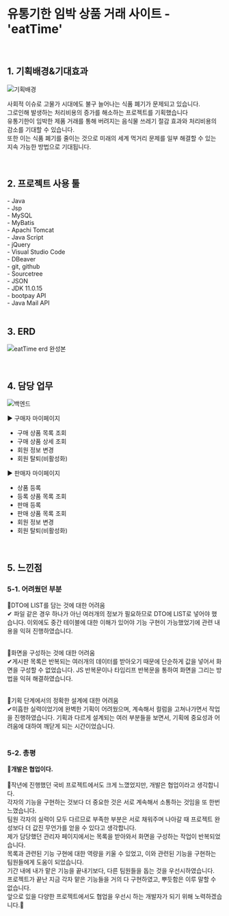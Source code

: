<h1>유통기한 임박 상품 거래 사이트 - 'eatTime'</h1>

<br>
<h2>1. 기획배경&기대효과</h2>

![기획배경](https://github.com/web-its-time/eats-time/assets/120389213/d5d53909-174a-485c-bd18-8b383b63a154)

사회적 이슈로 고물가 시대에도 불구 늘어나는 식품 폐기가 문제되고 있습니다.<br>
그로인해 발생하는 처리비용의 증가를 해소하는 프로젝트를 기획했습니다<br>
유통기한이 임박한 제품 거래를 통해 버려지는 음식물 쓰레기 절감 효과와 처리비용의 감소를 기대할 수 있습니다.<br>
또한 이는 식품 폐기를 줄이는 것으로 미래의 세계 먹거리 문제를 일부 해결할 수 있는 지속 가능한 방법으로 기대됩니다.<br>
</div>

<br>
<h2>2. 프로젝트 사용 툴</h2>
- Java<br>
- Jsp<br>
- MySQL<br>
- MyBatis<br>
- Apachi Tomcat<br>
- Java Script<br>
- jQuery<br>
- Visual Studio Code<br>
- DBeaver<br>
- git, github<br>
- Sourcetree<br>
- JSON<br>
- JDK 11.0.15<br>
- bootpay API<br>
- Java Mail API<br>

<br>
<h2>3. ERD</h2>

![eatTime erd 완성본](https://github.com/web-its-time/eats-time/assets/120389213/3d70da41-c7b3-43cf-aab8-79203df89491)

<br>
<h2>4. 담당 업무</h2>


![백엔드](https://github.com/web-its-time/eats-time/assets/120389213/f0f17d9e-ee54-4dc1-949e-0ec19ca14324)


▶ 구매자 마이페이지
- 구매 상품 목록 조회
- 구매 상품 상세 조회
- 회원 정보 변경
- 회원 탈퇴(비활성화)

▶ 판매자 마이페이지
- 상품 등록
- 등록 상품 목록 조회
- 판매 등록
- 판매 상품 목록 조회
- 회원 정보 변경
- 회원 탈퇴(비활성화)

<br>
<h2>5. 느낀점</h2>
<h3>5-1. 어려웠던 부분</h3>
📌DTO에 LIST를 담는 것에 대한 어려움<br>
✔ 파일 같은 경우 하나가 아닌 여러개의 정보가 필요하므로 DTO에 LIST로 넣어야 했습니다. 이외에도 중간 테이블에 대한 이해가 있어야 기능 구현이 가능했었기에 관련 내용을 익혀 진행하였습니다.
<br><br>

📌화면을 구성하는 것에 대한 어려움<br>
✔게시판 목록은 반복되는 여러개의 데이터를 받아오기 때문에 단순하게 값을 넣어서 화면을 구성할 수 없었습니다. JS 반복문이나 타임리프 반복문을 통하여 화면을 그리는 방법을 익혀 해결하였습니다.
<br><br>

📌기획 단계에서의 정확한 설계에 대한 어려움<br>
✔미흡한 실력이었기에 완벽한 기획이 어려웠으며, 계속해서 컬럼을 고쳐나가면서 작업을 진행하였습니다. 기획과 다르게 설계되는 여러 부분들을 보면서, 기획에 중요성과 어려움에 대하여 깨닫게 되는 시간이었습니다.
<br><br>

<h3>5-2. 총평</h3>
<strong>🙌개발은 협업이다.</strong><br><br>
🌟작년에 진행했던 국비 프로젝트에서도 크게 느꼈었지만, 개발은 협업이라고 생각합니다.<br>각자의 기능을 구현하는 것보다 더 중요한 것은 서로 계속해서 소통하는 것임을 또 한번 느꼈습니다.
<br>팀원 각자의 실력이 모두 다르므로 부족한 부분은 서로 채워주며 나아갈 때 프로젝트 완성보다 더 값진 무언가를 얻을 수 있다고 생각합니다.
<br>제가 담당했던 관리자 페이지에서는 목록을 받아와서 화면을 구성하는 작업이 반복되었습니다.
<br>목록과 관련된 기능 구현에 대한 역량을 키울 수 있었고, 이와 관련된 기능을 구현하는 팀원들에게 도움이 되었습니다.
<br>기간 내에 내가 맡은 기능을 끝내기보다, 다른 팀원들을 돕는 것을 우선시하였습니다.
<br>프로젝트가 끝난 지금 각자 맡은 기능들을 거의 다 구현하였고, 뿌듯함은 이루 말할 수 없습니다.
<br>앞으로 있을 다양한 프로젝트에서도 협업을 우선시 하는 개발자가 되기 위해 노력하겠습니다.🚀

